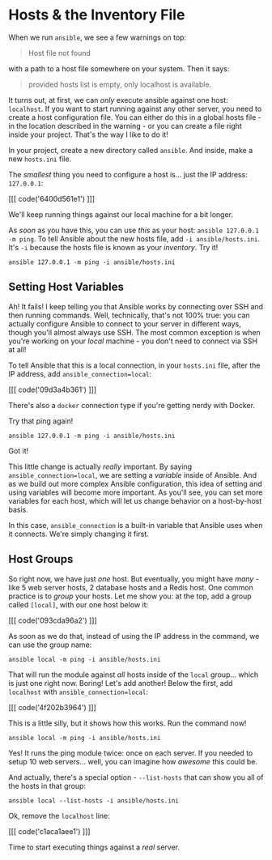 # Hosts & the Inventory File

When we run `ansible`, we see a few warnings on top:

> Host file not found

with a path to a host file somewhere on your system. Then it says:

> provided hosts list is empty, only localhost is available.

It turns out, at first, we can *only* execute ansible against one host: `localhost`.
If you want to start running against any other server, you need to create a host
configuration file. You can either do this in a global hosts file - in the location
described in the warning - or you can create a file right inside your project. That's
the way I like to do it!

In your project, create a new directory called `ansible`. And inside, make a new
`hosts.ini` file.

The *smallest* thing you need to configure a host is... just the IP address: `127.0.0.1`:

[[[ code('6400d561e1') ]]]

We'll keep running things against our local machine for a bit longer.

As *soon* as you have this, you can use *this* as your host: `ansible 127.0.0.1 -m ping`.
To tell Ansible about the new hosts file, add `-i ansible/hosts.ini`. It's `-i` because
the hosts file is known as your *inventory*. Try it!

```terminal
ansible 127.0.0.1 -m ping -i ansible/hosts.ini
```

## Setting Host Variables

Ah! It fails! I keep telling you that Ansible works by connecting over SSH and then
running commands. Well, technically, that's not 100% true: you can actually configure
Ansible to connect to your server in different ways, though you'll almost always
use SSH. The most common exception is when you're working on your *local* machine -
you don't need to connect via SSH at all!

To tell Ansible that this is a local connection, in your `hosts.ini` file, after
the IP address, add `ansible_connection=local`:

[[[ code('09d3a4b361') ]]]

There's also a `docker` connection type if you're getting nerdy with Docker.

Try that ping again!

```terminal
ansible 127.0.0.1 -m ping -i ansible/hosts.ini
```

Got it!

This little change is actually *really* important. By saying `ansible_connection=local`,
we are setting a *variable* inside of Ansible. And as we build out more complex Ansible
configuration, this idea of setting and using variables will become more important.
As you'll see, you can set more variables for each host, which will let us change
behavior on a host-by-host basis.

In this case, `ansible_connection` is a built-in variable that Ansible uses when
it connects. We're simply changing it first.

## Host Groups

So right now, we have just *one* host. But eventually, you might have *many* - like
5 web server hosts, 2 database hosts and a Redis host. One common practice is to
*group* your hosts. Let me show you: at the top, add a group called `[local]`,
with our one host below it:

[[[ code('093cda96a2') ]]]

As soon as we do that, instead of using the IP address in the command, we can use
the group name:

```terminal
ansible local -m ping -i ansible/hosts.ini
```

That will run the module against *all* hosts inside of the `local` group... which
is just one right now. Boring! Let's add another! Below the first, add `localhost`
with `ansible_connection=local`:

[[[ code('4f202b3964') ]]]

This is a little silly, but it shows how this works. Run the command now!

```terminal
ansible local -m ping -i ansible/hosts.ini
```

Yes! It runs the ping module twice: once on each server. If you needed to setup 10
web servers... well, you can imagine how *awesome* this could be.

And actually, there's a special option - `--list-hosts` that can show you all of
the hosts in that group:

```terminal
ansible local --list-hosts -i ansible/hosts.ini
```

Ok, remove the `localhost` line:

[[[ code('c1aca1aee1') ]]]

Time to start executing things against a *real* server.
